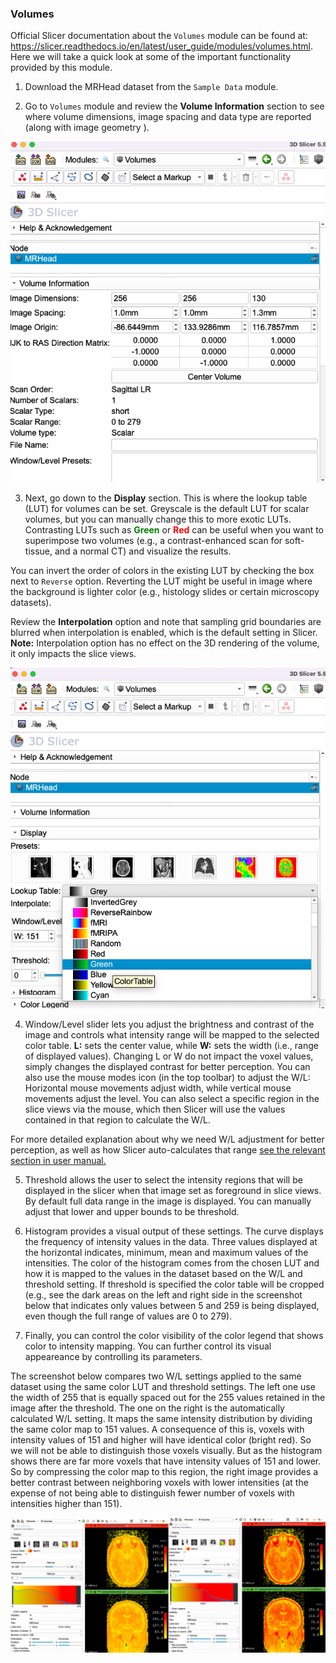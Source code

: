 ### Volumes

Official Slicer documentation about the `Volumes` module can be found at: https://slicer.readthedocs.io/en/latest/user_guide/modules/volumes.html. Here we will take a quick look at some of the important functionality provided by this module.

1. Download the MRHead dataset from the `Sample Data` module. 

2. Go to `Volumes` module and review the **Volume Information** section to see where volume dimensions, image spacing and data type are reported (along with image geometry ).

<img src="./1.png" width="512" />

3. Next, go down to the **Display** section. This is where the lookup table (LUT) for volumes can be set. Greyscale is the default LUT for scalar volumes, but you can manually change this to more exotic LUTs. Contrasting LUTs such as <span style="color:green"> **Green**</span> or <span style="color:red"> **Red**</span> can be useful when you want to superimpose two volumes (e.g., a contrast-enhanced scan for soft-tissue, and a normal CT) and visualize the results.

You can invert the order of colors in the existing LUT by checking the box next to `Reverse` option. Reverting the LUT might be useful in image where the background is lighter color (e.g., histology slides or certain microscopy datasets).

Review the **Interpolation** option and note that sampling grid boundaries are blurred when interpolation is enabled, which is the default setting in Slicer. **Note:** Interpolation option has no effect on the 3D rendering of the volume, it only impacts the slice views.

<img src="./2.png" width="512" />

4. Window/Level slider lets you adjust the brightness and contrast of the image and controls what intensity range will be mapped to the selected color table. **L:** sets the center value, while **W:** sets the width (i.e., range of displayed values). Changing L or W  do not impact the voxel values, simply changes the displayed contrast for better perception. You can also use the mouse modes icon (in the top toolbar) to adjust the W/L: Horizontal mouse movements adjust width, while vertical mouse movements adjust the level. You can also select a specific region in the slice views via the mouse, which then Slicer will use the values contained in that region to calculate the W/L. 

For more detailed explanation about why we need W/L adjustment for better perception, as well as how Slicer auto-calculates that range [see the relevant section in user manual.](https://slicer.readthedocs.io/en/latest/user_guide/user_interface.html#adjusting-image-window-level) 

5. Threshold allows the user to select the intensity regions that will be displayed in the slicer when that image set as foreground in slice views. By default full data range in the image is displayed. You can manually adjust that lower and upper bounds to be threshold. 

6. Histogram provides a visual output of these settings. The curve displays the frequency of intensity values in the data. Three values displayed at the horizontal indicates, minimum, mean and maximum values of the intensities. The color of the histogram comes from the chosen LUT and how it is mapped to the values in the dataset based on the W/L and threshold setting. If threshold is specified the color table will be cropped (e.g., see the dark areas on the left and right side in the screenshot below that indicates only values between 5 and 259 is being displayed, even though the full range of values are 0 to 279).
7. Finally, you can control the color visibility of the color legend that shows color to intensity mapping. You can further control its visual appeareance by controlling its parameters. 

The screenshot below compares two W/L settings applied to the same dataset using the same color LUT and threshold settings. The left one use the width of 255 that is equally spaced out for the 255 values retained in the image after the threshold. The one on the right is the automatically calculated W/L setting. It maps the same intensity distribution by dividing the same color map to 151 values. A consequence of this is, voxels with intensity values of 151 and higher will have identical color (bright red). So we will not be able to distinguish those voxels visually. But as the histogram shows there are far more voxels that have intensity values of 151 and lower. So by compressing the color map to this region, the right image provides a better contrast between neighboring voxels with lower intensities (at the expense of not being able to distinguish fewer number of voxels with intensities higher than 151).  

<img src="./3.png" width="1024">

